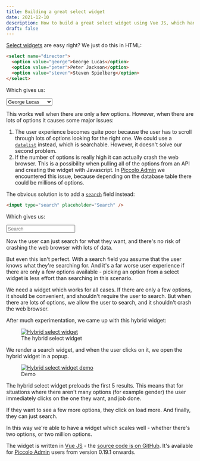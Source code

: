 ```yaml
---
title: Building a great select widget
date: 2021-12-10
description: How to build a great select widget using Vue JS, which handles lots of data, with a good user experience.
draft: false
---
```


[Select widgets](https://developer.mozilla.org/en-US/docs/Web/HTML/Element/select) are easy right? We just do this in HTML:

```html
<select name="director">
  <option value="george">George Lucas</option>
  <option value="peter">Peter Jackson</option>
  <option value="steven">Steven Spielberg</option>
</select>
```

Which gives us:

<select name="director">
  <option value="george">George Lucas</option>
  <option value="peter">Peter Jackson</option>
  <option value="steven">Steven Spielberg</option>
</select>

This works well when there are only a few options. However, when there are lots of options it causes some major issues:

1. The user experience becomes quite poor because the user has to scroll through lots of options looking for the right one. We could use a [`datalist`](https://developer.mozilla.org/en-US/docs/Web/HTML/Element/datalist) instead, which is searchable. However, it doesn't solve our second problem.
1. If the number of options is really high it can actually crash the web browser. This is a possibility when pulling all of the options from an API and creating the widget with Javascript. In [Piccolo Admin](https://github.com/piccolo-orm/piccolo_admin) we encountered this issue, because depending on the database table there could be millions of options.

The obvious solution is to add a [`search`](https://developer.mozilla.org/en-US/docs/Web/HTML/Element/input/search) field instead:

```html
<input type="search" placeholder="Search" />
```

Which gives us:

<input type="search" placeholder="Search" />

Now the user can just search for what they want, and there's no risk of crashing the web browser with lots of data.

But even this isn't perfect. With a search field you assume that the user knows what they're searching for. And it's a far worse user experience if there are only a few options available - picking an option from a select widget is less effort than searching in this scenario.

We need a widget which works for all cases. If there are only a few options, it should be convenient, and shouldn't require the user to search. But when there are lots of options, we allow the user to search, and it shouldn't crash the web browser.

After much experimentation, we came up with this hybrid widget:

<figure>
<a href="#" class="lightbox">
    <img src="/images/blog/building-a-great-select-widget/hybrid_select_widget.jpeg" alt="Hybrid select widget" />
</a>
<figcaption>The hybrid select widget</figcaption>
</figure>

We render a search widget, and when the user clicks on it, we open the hybrid widget in a popup.

<figure>
<a href="#" class="lightbox">
    <img src="/images/blog/building-a-great-select-widget/hybrid_select_widget.gif" alt="Hybrid select widget demo" />
</a>
<figcaption>Demo</figcaption>
</figure>

The hybrid select widget preloads the first 5 results. This means that for situations where there aren't many options (for example gender) the user immediately clicks on the one they want, and job done.

If they want to see a few more options, they click on load more. And finally, they can just search.

In this way we're able to have a widget which scales well - whether there's two options, or two million options.

The widget is written in [Vue JS](https://vuejs.org/) - the [source code is on GitHub](https://github.com/piccolo-orm/piccolo_admin/blob/master/admin_ui/src/components/KeySearchModal.vue). It's available for [Piccolo Admin](https://github.com/piccolo-orm/piccolo_admin) users from version 0.19.1 onwards.
